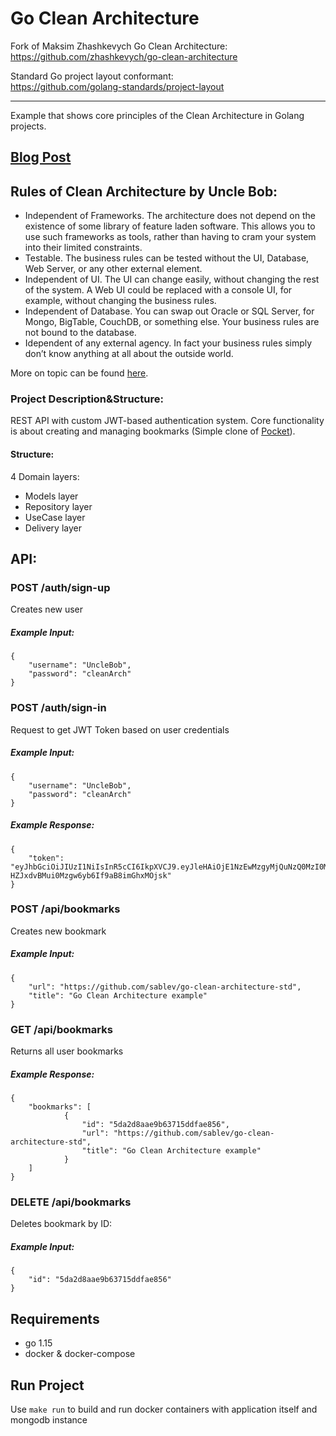 # Go Clean Architecture

Fork of Maksim Zhashkevych Go Clean Architecture:<br/>
https://github.com/zhashkevych/go-clean-architecture

Standard Go project layout conformant:<br/>
https://github.com/golang-standards/project-layout

---

Example that shows core principles of the Clean Architecture in Golang projects.

## <a href="https://www.zhashkevych.com/clean-architecture">Blog Post</a>

## Rules of Clean Architecture by Uncle Bob:

- Independent of Frameworks. The architecture does not depend on the existence of some library of feature laden software. This allows you to use such frameworks as tools, rather than having to cram your system into their limited constraints.
- Testable. The business rules can be tested without the UI, Database, Web Server, or any other external element.
- Independent of UI. The UI can change easily, without changing the rest of the system. A Web UI could be replaced with a console UI, for example, without changing the business rules.
- Independent of Database. You can swap out Oracle or SQL Server, for Mongo, BigTable, CouchDB, or something else. Your business rules are not bound to the database.
- Idependent of any external agency. In fact your business rules simply don’t know anything at all about the outside world.

More on topic can be found <a href="https://blog.cleancoder.com/uncle-bob/2012/08/13/the-clean-architecture.html">here</a>.

### Project Description&Structure:

REST API with custom JWT-based authentication system. Core functionality is about creating and managing bookmarks (Simple clone of <a href="https://app.getpocket.com/">Pocket</a>).

#### Structure:

4 Domain layers:

- Models layer
- Repository layer
- UseCase layer
- Delivery layer

## API:

### POST /auth/sign-up

Creates new user

##### Example Input:

```
{
	"username": "UncleBob",
	"password": "cleanArch"
}
```

### POST /auth/sign-in

Request to get JWT Token based on user credentials

##### Example Input:

```
{
	"username": "UncleBob",
	"password": "cleanArch"
}
```

##### Example Response:

```
{
	"token": "eyJhbGciOiJIUzI1NiIsInR5cCI6IkpXVCJ9.eyJleHAiOjE1NzEwMzgyMjQuNzQ0MzI0MiwidXNlciI6eyJJRCI6IjAwMDAwMDAwMDAwMDAwMDAwMDAwMDAwMCIsIlVzZXJuYW1lIjoiemhhc2hrZXZ5Y2giLCJQYXNzd29yZCI6IjQyODYwMTc5ZmFiMTQ2YzZiZDAyNjlkMDViZTM0ZWNmYmY5Zjk3YjUifX0.3dsyKJQ-HZJxdvBMui0Mzgw6yb6If9aB8imGhxMOjsk"
}
```

### POST /api/bookmarks

Creates new bookmark

##### Example Input:

```
{
	"url": "https://github.com/sablev/go-clean-architecture-std",
	"title": "Go Clean Architecture example"
}
```

### GET /api/bookmarks

Returns all user bookmarks

##### Example Response:

```
{
	"bookmarks": [
            {
                "id": "5da2d8aae9b63715ddfae856",
                "url": "https://github.com/sablev/go-clean-architecture-std",
                "title": "Go Clean Architecture example"
            }
    ]
}
```

### DELETE /api/bookmarks

Deletes bookmark by ID:

##### Example Input:

```
{
	"id": "5da2d8aae9b63715ddfae856"
}
```

## Requirements

- go 1.15
- docker & docker-compose

## Run Project

Use `make run` to build and run docker containers with application itself and mongodb instance
